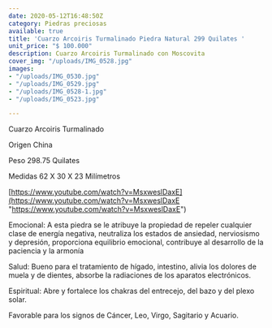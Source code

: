 ```yaml
---
date: 2020-05-12T16:48:50Z
category: Piedras preciosas
available: true
title: 'Cuarzo Arcoiris Turmalinado Piedra Natural 299 Quilates '
unit_price: "$ 100.000"
description: Cuarzo Arcoiris Turmalinado con Moscovita
cover_img: "/uploads/IMG_0528.jpg"
images:
- "/uploads/IMG_0530.jpg"
- "/uploads/IMG_0529.jpg"
- "/uploads/IMG_0528-1.jpg"
- "/uploads/IMG_0523.jpg"

---
```

Cuarzo Arcoiris Turmalinado

Origen China

Peso 298.75 Quilates 

Medidas 62 X 30 X 23 Milímetros

[https://www.youtube.com/watch?v=MsxweslDaxE](https://www.youtube.com/watch?v=MsxweslDaxE "https://www.youtube.com/watch?v=MsxweslDaxE")

Emocional: A esta piedra se le atribuye la propiedad de repeler cualquier clase de energía negativa, neutraliza los estados de ansiedad, nerviosismo y depresión, proporciona equilibrio emocional, contribuye al desarrollo de la paciencia y la armonía

Salud: Bueno para el tratamiento de hígado, intestino, alivia los dolores de muela y de dientes, absorbe la radiaciones de los aparatos electrónicos.

Espiritual: Abre y fortalece los chakras del entrecejo, del bazo y del plexo solar.

Favorable para los signos de Cáncer, Leo, Virgo, Sagitario y Acuario.